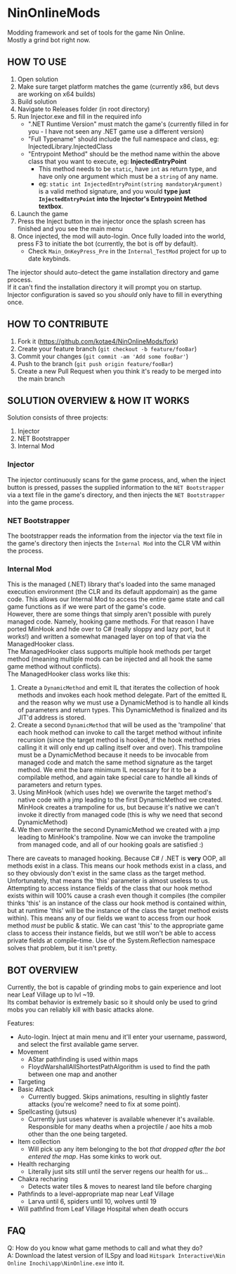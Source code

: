 # NinOnlineMods #
Modding framework and set of tools for the game Nin Online.  
Mostly a grind bot right now.

## HOW TO USE ##
1. Open solution
2. Make sure target platform matches the game (currently x86, but devs are working on x64 builds)
3. Build solution
4. Navigate to Releases folder (in root directory)
5. Run Injector.exe and fill in the required info
    * ".NET Runtime Version" must match the game's (currently filled in for you - I have not seen any .NET game use a different version)
    * "Full Typename" should include the full namespace and class, eg: InjectedLibrary.InjectedClass
    * "Entrypoint Method" should be the method name within the above class that you want to execute, eg: **InjectedEntryPoint**
        * This method needs to be `static`, have `int` as return type, and have only one argument which must be a `string` of any name.
        * eg: `static int InjectedEntryPoint(string mandatoryArgument)` is a valid method signature, and you would **type just `InjectedEntryPoint` into the Injector's Entrypoint Method textbox**.
6. Launch the game
7. Press the Inject button in the injector once the splash screen has finished and you see the main menu
8. Once injected, the mod will auto-login. Once fully loaded into the world, press F3 to initiate the bot (currently, the bot is off by default).
    * Check `Main_OnKeyPress_Pre` in the `Internal_TestMod` project for up to date keybinds.

The injector should auto-detect the game installation directory and game process.  
If it can't find the installation directory it will prompt you on startup.  
Injector configuration is saved so you *should* only have to fill in everything once.

## HOW TO CONTRIBUTE ##
1. Fork it (https://github.com/kotae4/NinOnlineMods/fork)
2. Create your feature branch (`git checkout -b feature/fooBar`)
3. Commit your changes (`git commit -am 'Add some fooBar'`)
4. Push to the branch (`git push origin feature/fooBar`)
5. Create a new Pull Request when you think it's ready to be merged into the main branch

## SOLUTION OVERVIEW & HOW IT WORKS ##
Solution consists of three projects:
1. Injector
2. NET Bootstrapper
3. Internal Mod

### Injector ###
The injector continuously scans for the game process, and, when the inject button is pressed, passes the supplied information to the `NET Bootstrapper` via a text file in the game's directory, and then injects the `NET Bootstrapper` into the game process.

### NET Bootstrapper ###
The bootstrapper reads the information from the injector via the text file in the game's directory then injects the `Internal Mod` into the CLR VM within the process.

### Internal Mod ###
This is the managed (.NET) library that's loaded into the same managed execution environment (the CLR and its default appdomain) as the game code. This allows our Internal Mod to access the entire game state and call game functions as if we were part of the game's code.  
However, there are some things that simply aren't possible with purely managed code. Namely, hooking game methods. For that reason I have ported MinHook and hde over to C# (really sloppy and lazy port, but it works!) and written a somewhat managed layer on top of that via the ManagedHooker class.  
The ManagedHooker class supports multiple hook methods per target method (meaning multiple mods can be injected and all hook the same game method without conflicts).  
The ManagedHooker class works like this:
1. Create a `DynamicMethod` and emit IL that iterates the collection of hook methods and invokes each hook method delegate. Part of the emitted IL and the reason why we must use a DynamicMethod is to handle all kinds of parameters and return types. This DynamicMethod is finalized and its JIT'd address is stored.
2. Create a second `DynamicMethod` that will be used as the 'trampoline' that each hook method can invoke to call the target method without infinite recursion (since the target method is hooked, if the hook method tries calling it it will only end up calling itself over and over). This trampoline must be a DynamicMethod because it needs to be invocable from managed code and match the same method signature as the target method. We emit the bare minimum IL necessary for it to be a compilable method, and again take special care to handle all kinds of parameters and return types.
3. Using MinHook (which uses hde) we overwrite the target method's native code with a jmp leading to the first DynamicMethod we created. MinHook creates a trampoline for us, but because it's native we can't invoke it directly from managed code (this is why we need that second DynamicMethod)
4. We then overwrite the second DynamicMethod we created with a jmp leading to MinHook's trampoline. Now we can invoke the trampoline from managed code, and all of our hooking goals are satisfied :)

There are caveats to managed hooking. Because C# / .NET is **very** OOP, all methods exist in a class. This means our hook methods exist in a class, and so they obviously don't exist in the same class as the target method. Unfortunately, that means the 'this' parameter is almost useless to us. Attempting to access instance fields of the class that our hook method exists within will 100% cause a crash even though it compiles (the compiler thinks 'this' is an instance of the class our hook method is contained within, but at runtime 'this' will be the instance of the class the target method exists within). This means any of our fields we want to access from our hook method *must* be public & static. We can cast 'this' to the appropriate game class to access their instance fields, but we still won't be able to access private fields at compile-time. Use of the System.Reflection namespace solves that problem, but it isn't pretty.

## BOT OVERVIEW ##
Currently, the bot is capable of grinding mobs to gain experience and loot near Leaf Village up to lvl ~19.  
Its combat behavior is extremely basic so it should only be used to grind mobs you can reliably kill with basic attacks alone.  

Features:
* Auto-login. Inject at main menu and it'll enter your username, password, and select the first available game server.
* Movement
    * AStar pathfinding is used within maps
    * FloydWarshallAllShortestPathAlgorithm is used to find the path between one map and another
* Targeting
* Basic Attack
    * Currently bugged. Skips animations, resulting in slightly faster attacks (you're welcome? need to fix at some point).
* Spellcasting (jutsus)
    * Currently just uses whatever is available whenever it's available. Responsible for many deaths when a projectile / aoe hits a mob other than the one being targeted.
* Item collection
    * Will pick up any item belonging to the bot *that dropped after the bot entered the map*. Has some kinks to work out.
* Health recharging
    * Literally just sits still until the server regens our health for us...
* Chakra recharing
    * Detects water tiles & moves to nearest land tile before charging
* Pathfinds to a level-appropriate map near Leaf Village
    * Larva until 6, spiders until 10, wolves until 19
* Will pathfind from Leaf Village Hospital when death occurs

## FAQ ##
Q: How do you know what game methods to call and what they do?  
A: Download the latest version of ILSpy and load `Hitspark Interactive\Nin Online Inochi\app\NinOnline.exe` into it.